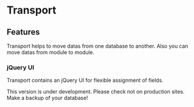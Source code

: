 # Transport
## Features

Transport helps to move datas from one database to another. 
Also you can move datas from module to module.

### jQuery UI
Transport contains an jQuery UI for flexible assignment of fields.

This version is under development. Please check not on production sites. Make a backup of your database!

